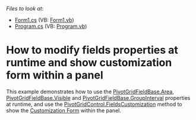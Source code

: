 <!-- default file list -->
*Files to look at*:

* [Form1.cs](./CS/WindowsApplication32/Form1.cs) (VB: [Form1.vb](./VB/WindowsApplication32/Form1.vb))
* [Program.cs](./CS/WindowsApplication32/Program.cs) (VB: [Program.vb](./VB/WindowsApplication32/Program.vb))
<!-- default file list end -->
# How to modify fields properties at runtime and show customization form within a panel


<p>This example demonstrates how to use the <a href="http://documentation.devexpress.com/#WindowsForms/DevExpressXtraPivotGridPivotGridFieldBase_Areatopic">PivotGridFieldBase.Area</a>, <a href="http://documentation.devexpress.com/#WindowsForms/DevExpressXtraPivotGridPivotGridFieldBase_Visibletopic">PivotGridFieldBase.Visible</a> and <a href="http://documentation.devexpress.com/#WindowsForms/DevExpressXtraPivotGridPivotGridFieldBase_GroupIntervaltopic">PivotGridFieldBase.GroupInterval</a> properties at runtime, and use the <a href="http://documentation.devexpress.com/#WindowsForms/DevExpressXtraPivotGridPivotGridControl_FieldsCustomizationtopic">PivotGridControl.FieldsCustomization</a> method to show the <a href="http://documentation.devexpress.com/#WindowsForms/CustomDocument1927">Customization Form</a> within the panel.</p>

<br/>


